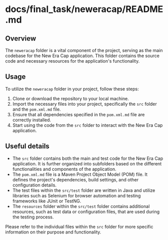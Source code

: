 # docs/final_task/neweracap/README.md

## Overview
The `neweracap` folder is a vital component of the project, serving as the main codebase for the New Era Cap application. This folder contains the source code and necessary resources for the application's functionality.

## Usage
To utilize the `neweracap` folder in your project, follow these steps:

1. Clone or download the repository to your local machine.
2. Import the necessary files into your project, specifically the `src` folder and the `pom.xml.md` file.
3. Ensure that all dependencies specified in the `pom.xml.md` file are correctly installed.
4. Start using the code from the `src` folder to interact with the New Era Cap application.

## Useful details
- The `src` folder contains both the main and test code for the New Era Cap application. It is further organized into subfolders based on the different functionalities and components of the application.
- The `pom.xml.md` file is a Maven Project Object Model (POM) file. It defines the project's dependencies, build settings, and other configuration details.
- The test files within the `src/test` folder are written in Java and utilize libraries such as Selenium for browser automation and testing frameworks like JUnit or TestNG.
- The `resources` folder within the `src/test` folder contains additional resources, such as test data or configuration files, that are used during the testing process.

Please refer to the individual files within the `src` folder for more specific information on their purpose and functionality.